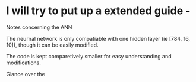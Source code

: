 
# I will try to put up a extended guide -

Notes concerning the ANN

The neurnal network is only compatiable with one hidden layer (ie [784, 16, 10]),
though it can be easily modified.

The code is kept comparetively smaller for easy understanding and modifications.

Glance over the 